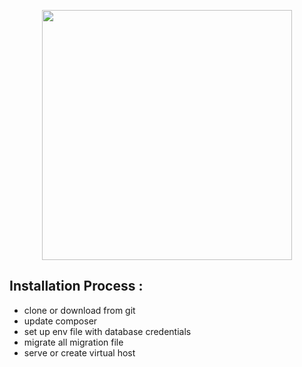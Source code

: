 <p align="center"><a href="https://laravel.com" target="_blank"><img src="https://raw.githubusercontent.com/laravel/art/master/logo-lockup/5%20SVG/2%20CMYK/1%20Full%20Color/laravel-logolockup-cmyk-red.svg" width="400"></a></p>


## Installation Process : 

* clone or download from git 
* update composer 
* set up env file with database credentials
* migrate all migration file
* serve or create virtual host 

